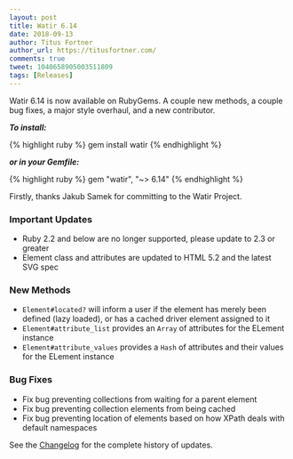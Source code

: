 ```yaml
---
layout: post
title: Watir 6.14
date: 2018-09-13
author: Titus Fortner
author_url: https://titusfortner.com/
comments: true
tweet: 1040658905003511809
tags: [Releases]
---
```


Watir 6.14 is now available on RubyGems. A couple new methods, a couple bug fixes, a major style overhaul, 
and a new contributor.
<!--more-->

***To install:***

{% highlight ruby %}
gem install watir
{% endhighlight %}

***or in your Gemfile:*** 

{% highlight ruby %}
gem "watir", "~> 6.14"
{% endhighlight %}
<p></p>

Firstly, thanks Jakub Samek for committing to the Watir Project.

### Important Updates

* Ruby 2.2 and below are no longer supported, please update to 2.3 or greater
* Element class and attributes are updated to HTML 5.2 and the latest SVG spec

### New Methods

* `Element#located?` will inform a user if the element has merely been defined (lazy loaded), or has
 a cached driver element assigned to it
*  `Element#attribute_list` provides an `Array` of attributes for the ELement instance
*  `Element#attribute_values` provides a `Hash` of attributes and their values for the ELement instance

### Bug Fixes

* Fix bug preventing collections from waiting for a parent element
* Fix bug preventing collection elements from being cached
* Fix bug preventing location of elements based on how XPath deals with default namespaces 


See the [Changelog](https://github.com/watir/watir/blob/master/CHANGES.md) 
for the complete history of updates.